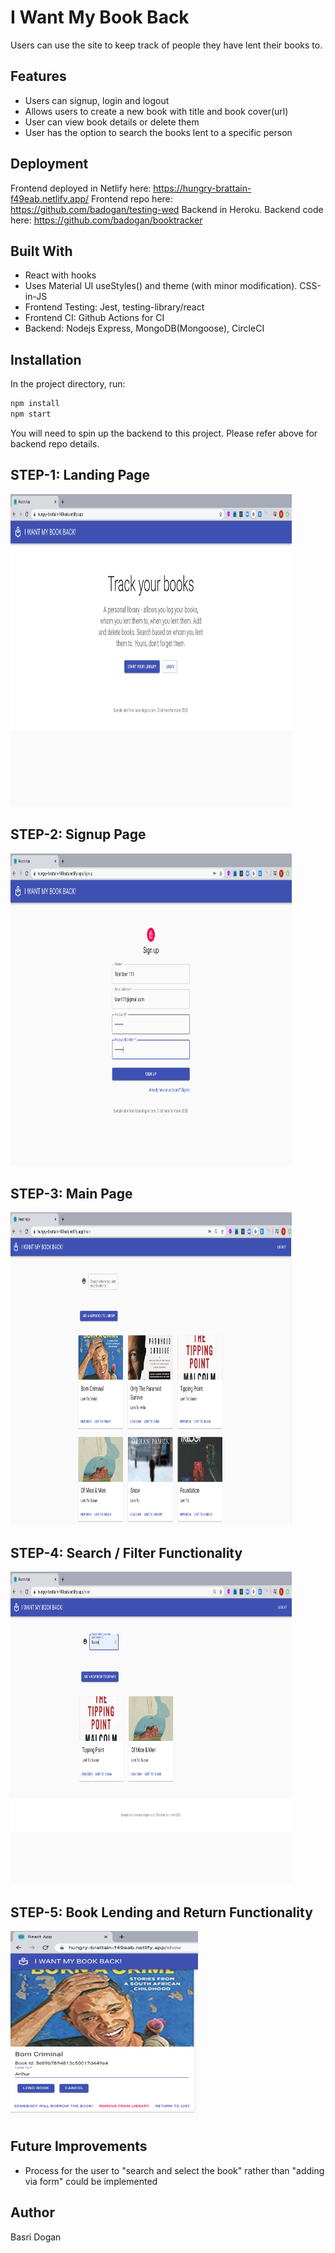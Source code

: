 # I Want My Book Back
Users can use the site to keep track of people they have lent their books to.

## Features
- Users can signup, login and logout
- Allows users to create a new book with title and book cover(url)
- User can view book details or delete them
- User has the option to search the books lent to a specific person

## Deployment
Frontend deployed in Netlify here: https://hungry-brattain-f49eab.netlify.app/
Frontend repo here: https://github.com/badogan/testing-wed
Backend in Heroku. Backend code here: https://github.com/badogan/booktracker

## Built With
- React with hooks
- Uses Material UI useStyles() and theme (with minor modification). CSS-in-JS
- Frontend Testing: Jest, testing-library/react
- Frontend CI: Github Actions for CI
- Backend: Nodejs Express, MongoDB(Mongoose), CircleCI 

## Installation
 In the project directory, run:

```bash
npm install
npm start
```
You will need to spin up the backend to this project. Please refer above for backend repo details.

## STEP-1: Landing Page
<img src="./src/assets/IWantMyBook-1.png" alt="Landing Page" height="500" width="450">

## STEP-2: Signup Page
<img src="./src/assets/IWantMyBook-Signup.png" alt="Landing Page" height="500" width="450">

## STEP-3: Main Page
<img src="./src/assets/IWantMyBook-MainPage.png" alt="Landing Page" height="500" width="450">

## STEP-4: Search / Filter Functionality
<img src="./src/assets/IWantMyBook-Search.png" alt="Landing Page" height="500" width="450">

## STEP-5: Book Lending and Return Functionality
<img src="./src/assets/IWantMyBook-Lend.png" alt="Landing Page" height="300" width="300">

## Future Improvements
- Process for the user to "search and select the book" rather than "adding via form" could be implemented 

## Author
Basri Dogan